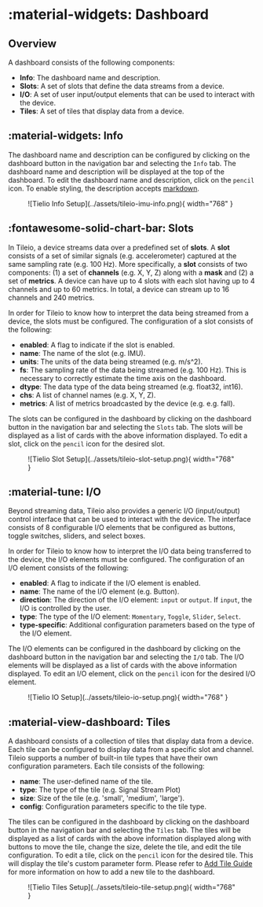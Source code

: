 # :material-widgets: Dashboard

## Overview

A dashboard consists of the following components:

* **Info**: The dashboard name and description.
* **Slots**: A set of slots that define the data streams from a device.
* **I/O**: A set of user input/output elements that can be used to interact with the device.
* **Tiles**: A set of tiles that display data from a device.

## :material-widgets: Info

The dashboard name and description can be configured by clicking on the dashboard button in the navigation bar and selecting the `Info` tab. The dashboard name and description will be displayed at the top of the dashboard. To edit the dashboard name and description, click on the `pencil` icon. To enable styling, the description accepts [markdown](https://www.markdownguide.org/basic-syntax/).

<figure markdown="span">
  ![Tielio Info Setup](../assets/tileio-imu-info.png){ width="768" }
  <figcaption></figcaption>
</figure>

## :fontawesome-solid-chart-bar: Slots

In Tileio, a device streams data over a predefined set of **slots**. A **slot** consists of a set of similar signals (e.g. accelerometer) captured at the same sampling rate (e.g. 100 Hz). More specifically, a **slot** consists of two components: (1) a set of **channels** (e.g. X, Y, Z) along with a **mask** and (2) a set of **metrics**. A device can have up to 4 slots with each slot having up to 4 channels and up to 60 metrics. In total, a device can stream up to 16 channels and 240 metrics.

In order for Tileio to know how to interpret the data being streamed from a device, the slots must be configured. The configuration of a slot consists of the following:

* **enabled**: A flag to indicate if the slot is enabled.
* **name**: The name of the slot (e.g. IMU).
* **units**: The units of the data being streamed (e.g. m/s^2).
* **fs**: The sampling rate of the data being streamed (e.g. 100 Hz). This is necessary to correctly estimate the time axis on the dashboard.
* **dtype**: The data type of the data being streamed (e.g. float32, int16).
* **chs**: A list of channel names (e.g. X, Y, Z).
* **metrics**: A list of metrics broadcasted by the device (e.g. e.g. fall).

The slots can be configured in the dashboard by clicking on the dashboard button in the navigation bar and selecting the `Slots` tab. The slots will be displayed as a list of cards with the above information displayed. To edit a slot, click on the `pencil` icon for the desired slot.

<figure markdown="span">
  ![Tielio Slot Setup](../assets/tileio-slot-setup.png){ width="768" }
  <figcaption></figcaption>
</figure>

## :material-tune: I/O

Beyond streaming data, Tileio also provides a generic I/O (input/output) control interface that can be used to interact with the device. The interface consists of 8 configurable I/O elements that be configured as buttons, toggle switches, sliders, and select boxes.

In order for Tileio to know how to interpret the I/O data being transferred to the device, the I/O elements must be configured. The configuration of an I/O element consists of the following:

* **enabled**: A flag to indicate if the I/O element is enabled.
* **name**: The name of the I/O element (e.g. Button).
* **direction**: The direction of the I/O element: `input` or `output`. If `input`, the I/O is controlled by the user.
* **type**: The type of the I/O element: `Momentary`, `Toggle`, `Slider`, `Select`.
* **type-specific**: Additional configuration parameters based on the type of the I/O element.

The I/O elements can be configured in the dashboard by clicking on the dashboard button in the navigation bar and selecting the `I/O` tab. The I/O elements will be displayed as a list of cards with the above information displayed. To edit an I/O element, click on the `pencil` icon for the desired I/O element.

<figure markdown="span">
  ![Tielio IO Setup](../assets/tileio-io-setup.png){ width="768" }
  <figcaption></figcaption>
</figure>

## :material-view-dashboard: Tiles

A dashboard consists of a collection of tiles that display data from a device. Each tile can be configured to display data from a specific slot and channel. Tileio supports a number of built-in tile types that have their own configuration parameters. Each tile consists of the following:

* **name**: The user-defined name of the tile.
* **type**: The type of the tile (e.g. Signal Stream Plot)
* **size**: Size of the tile (e.g. 'small', 'medium', 'large').
* **config**: Configuration parameters specific to the tile type.

The tiles can be configured in the dashboard by clicking on the dashboard button in the navigation bar and selecting the `Tiles` tab. The tiles will be displayed as a list of cards with the above information displayed along with buttons to move the tile, change the size, delete the tile, and edit the tile configuration. To edit a tile, click on the `pencil` icon for the desired tile. This will display the tile's custom parameter form. Please refer to [Add Tile Guide](../guides/new-tile.md) for more information on how to add a new tile to the dashboard.

<figure markdown="span">
  ![Tielio Tiles Setup](../assets/tileio-tile-setup.png){ width="768" }
  <figcaption></figcaption>
</figure>
